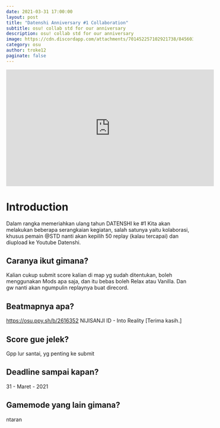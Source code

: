 ```yaml
---
date: 2021-03-31 17:00:00
layout: post
title: "Datenshi Anniversary #1 Collaboration"
subtitle: osu! collab std for our anniversary
description: osu! collab std for our anniversary
image: https://cdn.discordapp.com/attachments/701452257102921738/845603122508201994/BJ9WvUItd.jpg
category: osu
author: troke12
paginate: false
---
```

<iframe width="560" height="315" src="https://www.youtube.com/embed/34efWv34It8" title="YouTube video player" frameborder="0" allow="accelerometer; autoplay; clipboard-write; encrypted-media; gyroscope; picture-in-picture" allowfullscreen></iframe>

# Introduction

Dalam rangka memeriahkan ulang tahun DATENSHI ke #1 
Kita akan melakukan beberapa serangkaian kegiatan, salah satunya yaitu kolaborasi, khusus pemain @STD nanti akan kepilih 50 replay (kalau tercapai) dan diupload ke Youtube Datenshi.

## Caranya ikut gimana?

Kalian cukup submit score kalian di map yg sudah ditentukan, boleh menggunakan Mods apa saja, dan itu bebas boleh Relax atau Vanilla. Dan gw nanti akan ngumpulin replaynya buat direcord.

## Beatmapnya apa?

https://osu.ppy.sh/b/2616352
NIJISANJI ID - Into Reality \[Terima kasih.]

## Score gue jelek?

Gpp lur santai, yg penting ke submit

## Deadline sampai kapan?

31 - Maret - 2021 

## Gamemode yang lain gimana?

ntaran